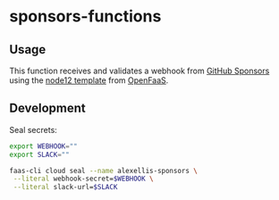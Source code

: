 # sponsors-functions

## Usage

This function receives and validates a webhook from [GitHub Sponsors](https://github.com/sponsors) using the [node12 template](https://github.com/openfaas/templates/) from [OpenFaaS](https://github.com/openfaas/).

## Development

Seal secrets:

```sh
export WEBHOOK=""
export SLACK=""

faas-cli cloud seal --name alexellis-sponsors \
 --literal webhook-secret=$WEBHOOK \
 --literal slack-url=$SLACK
```
